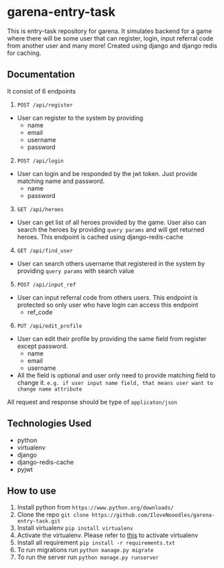 # garena-entry-task
This is entry-task repository for garena. It simulates backend for a game where there will be some user that can register, login, input referral code from another user and many more! Created using django and django redis for caching.

## Documentation
It consist of 6 endpoints
1. `POST /api/register`
  - User can register to the system by providing
    - name
    - email
    - username
    - password
2. `POST /api/login`
  - User can login and be responded by the jwt token. Just provide matching name and password.
    - name
    - password
3. `GET /api/heroes`
  - User can get list of all heroes provided by the game. User also can search the heroes by providing `query params` and will get returned heroes. This endpoint is cached using django-redis-cache
4. `GET /api/find_user`
  - User can search others username that registered in the system by providing `query params` with search value 
5. `POST /api/input_ref`
  - User can input referral code from others users. This endpoint is protected so only user who have login can access this endpoint
    - ref_code
6. `PUT /api/edit_profile`
  - User can edit their profile by providing the same field from register except password. 
    - name
    - email
    - username
  - All the field is optional and user only need to provide matching field to change it. `e.g. if user input name field, that means user want to change name attribute`
  
All request and response should be type of `applicaton/json`

## Technologies Used
- python
- virtualenv
- django
- django-redis-cache
- pyjwt

## How to use
1. Install python from `https://www.python.org/downloads/`
1. Clone the repo `git clone https://github.com/IloveNooodles/garena-entry-task.git` 
1. Install virtualenv `pip install virtualenv`
1. Activate the virtualenv. Please refer to [this](https://virtualenv.pypa.io/en/latest/) to activate virtualenv
1. Install all requirement `pip install -r requirements.txt`
1. To run migrations run `python manage.py migrate`
1. To run the server run `python manage.py runserver`
